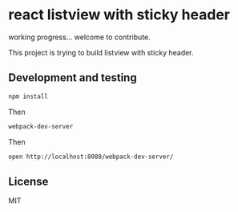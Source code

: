 # react listview with sticky header
working progress...
welcome to contribute.

This project is trying to build listview with sticky header.

## Development and testing

```bash
npm install
```

Then

```bash
webpack-dev-server
```

Then 

```bash
open http://localhost:8080/webpack-dev-server/
```

## License

MIT